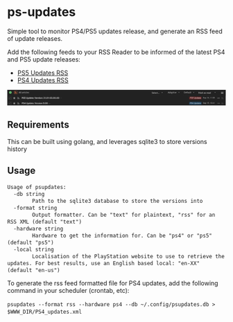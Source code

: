 # ps-updates

Simple tool to monitor PS4/PS5 updates release, and generate an RSS feed of update releases.

Add the following feeds to your RSS Reader to be informed of the latest PS4 and PS5 update releases:

- [PS5 Updates RSS](https://ps.wip.tf/PS5.xml)
- [PS4 Updates RSS](https://ps.wip.tf/PS4.xml)

![RSS Feed][1]

## Requirements

This can be built using golang, and leverages sqlite3 to store versions history

## Usage

```
Usage of psupdates:
  -db string
        Path to the sqlite3 database to store the versions into
  -format string
        Output formatter. Can be "text" for plaintext, "rss" for an RSS XML (default "text")
  -hardware string
        Hardware to get the information for. Can be "ps4" or "ps5" (default "ps5")
  -local string
        Localisation of the PlayStation website to use to retrieve the updates. For best results, use an English based local: "en-XX" (default "en-us")
```

To generate the rss feed formatted file for PS4 updates, add the following command in your scheduler (crontab, etc):

`psupdates --format rss --hardware ps4 --db ~/.config/psupdates.db > $WWW_DIR/PS4_updates.xml`

[1]:docs/rss_screen.png
